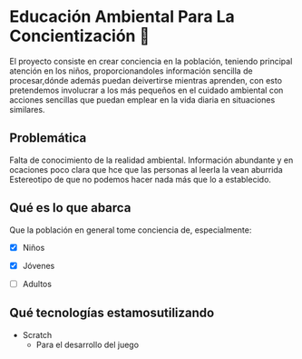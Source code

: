 
# Educación Ambiental Para La Concientización 🌵
El proyecto consiste en crear conciencia en la población, teniendo principal atención en los niños, proporcionandoles información sencilla de procesar,dónde además puedan deivertirse mientras aprenden, con esto pretendemos involucrar a los más pequeños en el cuidado ambiental con acciones sencillas que puedan emplear en la vida diaria en situaciones similares. 

## Problemática
Falta de conocimiento de la realidad ambiental.
Información abundante y en ocaciones poco clara que hce que las personas al leerla la vean aburrida 
Estereotipo de que no podemos hacer nada más que lo a establecido.

## Qué es lo que abarca
Que la población en general tome conciencia de, especialmente:
* [x] Niños
* [x] Jóvenes 
* [ ] Adultos


## Qué tecnologías estamosutilizando
* Scratch
     * Para el desarrollo del juego



